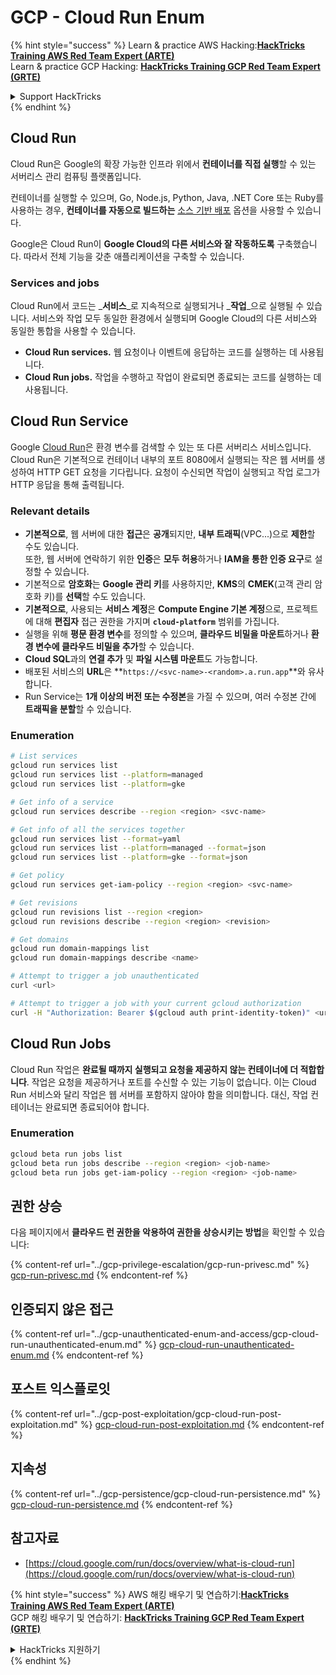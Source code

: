 # GCP - Cloud Run Enum

{% hint style="success" %}
Learn & practice AWS Hacking:<img src="../../../.gitbook/assets/image (1) (1) (1) (1).png" alt="" data-size="line">[**HackTricks Training AWS Red Team Expert (ARTE)**](https://training.hacktricks.xyz/courses/arte)<img src="../../../.gitbook/assets/image (1) (1) (1) (1).png" alt="" data-size="line">\
Learn & practice GCP Hacking: <img src="../../../.gitbook/assets/image (2) (1).png" alt="" data-size="line">[**HackTricks Training GCP Red Team Expert (GRTE)**<img src="../../../.gitbook/assets/image (2) (1).png" alt="" data-size="line">](https://training.hacktricks.xyz/courses/grte)

<details>

<summary>Support HackTricks</summary>

* Check the [**subscription plans**](https://github.com/sponsors/carlospolop)!
* **Join the** 💬 [**Discord group**](https://discord.gg/hRep4RUj7f) or the [**telegram group**](https://t.me/peass) or **follow** us on **Twitter** 🐦 [**@hacktricks\_live**](https://twitter.com/hacktricks_live)**.**
* **Share hacking tricks by submitting PRs to the** [**HackTricks**](https://github.com/carlospolop/hacktricks) and [**HackTricks Cloud**](https://github.com/carlospolop/hacktricks-cloud) github repos.

</details>
{% endhint %}

## Cloud Run <a href="#reviewing-cloud-run-configurations" id="reviewing-cloud-run-configurations"></a>

Cloud Run은 Google의 확장 가능한 인프라 위에서 **컨테이너를 직접 실행**할 수 있는 서버리스 관리 컴퓨팅 플랫폼입니다.

컨테이너를 실행할 수 있으며, Go, Node.js, Python, Java, .NET Core 또는 Ruby를 사용하는 경우, **컨테이너를 자동으로 빌드하는** [소스 기반 배포](https://cloud.google.com/run/docs/deploying-source-code) 옵션을 사용할 수 있습니다.

Google은 Cloud Run이 **Google Cloud의 다른 서비스와 잘 작동하도록** 구축했습니다. 따라서 전체 기능을 갖춘 애플리케이션을 구축할 수 있습니다.

### Services and jobs <a href="#services-and-jobs" id="services-and-jobs"></a>

Cloud Run에서 코드는 _**서비스**_로 지속적으로 실행되거나 _**작업**_으로 실행될 수 있습니다. 서비스와 작업 모두 동일한 환경에서 실행되며 Google Cloud의 다른 서비스와 동일한 통합을 사용할 수 있습니다.

* **Cloud Run services.** 웹 요청이나 이벤트에 응답하는 코드를 실행하는 데 사용됩니다.
* **Cloud Run jobs.** 작업을 수행하고 작업이 완료되면 종료되는 코드를 실행하는 데 사용됩니다.

## Cloud Run Service

Google [Cloud Run](https://cloud.google.com/run)은 환경 변수를 검색할 수 있는 또 다른 서버리스 서비스입니다. Cloud Run은 기본적으로 컨테이너 내부의 포트 8080에서 실행되는 작은 웹 서버를 생성하여 HTTP GET 요청을 기다립니다. 요청이 수신되면 작업이 실행되고 작업 로그가 HTTP 응답을 통해 출력됩니다.

### Relevant details

* **기본적으로**, 웹 서버에 대한 **접근**은 **공개**되지만, **내부 트래픽**(VPC...)으로 **제한**할 수도 있습니다.\
또한, 웹 서버에 연락하기 위한 **인증**은 **모두 허용**하거나 **IAM을 통한 인증 요구**로 설정할 수 있습니다.
* 기본적으로 **암호화**는 **Google 관리 키**를 사용하지만, **KMS**의 **CMEK**(고객 관리 암호화 키)를 **선택**할 수도 있습니다.
* **기본적으로**, 사용되는 **서비스 계정**은 **Compute Engine 기본 계정**으로, 프로젝트에 대해 **편집자** 접근 권한을 가지며 **`cloud-platform`** 범위를 가집니다.
* 실행을 위해 **평문 환경 변수**를 정의할 수 있으며, **클라우드 비밀을 마운트**하거나 **환경 변수에 클라우드 비밀을 추가**할 수 있습니다.
* **Cloud SQL**과의 **연결 추가** 및 **파일 시스템 마운트**도 가능합니다.
* 배포된 서비스의 **URL**은 **`https://<svc-name>-<random>.a.run.app`**와 유사합니다.
* Run Service는 **1개 이상의 버전 또는 수정본**을 가질 수 있으며, 여러 수정본 간에 **트래픽을 분할**할 수 있습니다.

### Enumeration
```bash
# List services
gcloud run services list
gcloud run services list --platform=managed
gcloud run services list --platform=gke

# Get info of a service
gcloud run services describe --region <region> <svc-name>

# Get info of all the services together
gcloud run services list --format=yaml
gcloud run services list --platform=managed --format=json
gcloud run services list --platform=gke --format=json

# Get policy
gcloud run services get-iam-policy --region <region> <svc-name>

# Get revisions
gcloud run revisions list --region <region>
gcloud run revisions describe --region <region> <revision>

# Get domains
gcloud run domain-mappings list
gcloud run domain-mappings describe <name>

# Attempt to trigger a job unauthenticated
curl <url>

# Attempt to trigger a job with your current gcloud authorization
curl -H "Authorization: Bearer $(gcloud auth print-identity-token)" <url>
```
## Cloud Run Jobs

Cloud Run 작업은 **완료될 때까지 실행되고 요청을 제공하지 않는 컨테이너에 더 적합합니다**. 작업은 요청을 제공하거나 포트를 수신할 수 있는 기능이 없습니다. 이는 Cloud Run 서비스와 달리 작업은 웹 서버를 포함하지 않아야 함을 의미합니다. 대신, 작업 컨테이너는 완료되면 종료되어야 합니다.

### Enumeration
```bash
gcloud beta run jobs list
gcloud beta run jobs describe --region <region> <job-name>
gcloud beta run jobs get-iam-policy --region <region> <job-name>
```
## 권한 상승

다음 페이지에서 **클라우드 런 권한을 악용하여 권한을 상승시키는 방법**을 확인할 수 있습니다:

{% content-ref url="../gcp-privilege-escalation/gcp-run-privesc.md" %}
[gcp-run-privesc.md](../gcp-privilege-escalation/gcp-run-privesc.md)
{% endcontent-ref %}

## 인증되지 않은 접근

{% content-ref url="../gcp-unauthenticated-enum-and-access/gcp-cloud-run-unauthenticated-enum.md" %}
[gcp-cloud-run-unauthenticated-enum.md](../gcp-unauthenticated-enum-and-access/gcp-cloud-run-unauthenticated-enum.md)
{% endcontent-ref %}

## 포스트 익스플로잇

{% content-ref url="../gcp-post-exploitation/gcp-cloud-run-post-exploitation.md" %}
[gcp-cloud-run-post-exploitation.md](../gcp-post-exploitation/gcp-cloud-run-post-exploitation.md)
{% endcontent-ref %}

## 지속성

{% content-ref url="../gcp-persistence/gcp-cloud-run-persistence.md" %}
[gcp-cloud-run-persistence.md](../gcp-persistence/gcp-cloud-run-persistence.md)
{% endcontent-ref %}

## 참고자료

* [https://cloud.google.com/run/docs/overview/what-is-cloud-run](https://cloud.google.com/run/docs/overview/what-is-cloud-run)

{% hint style="success" %}
AWS 해킹 배우기 및 연습하기:<img src="../../../.gitbook/assets/image (1) (1) (1) (1).png" alt="" data-size="line">[**HackTricks Training AWS Red Team Expert (ARTE)**](https://training.hacktricks.xyz/courses/arte)<img src="../../../.gitbook/assets/image (1) (1) (1) (1).png" alt="" data-size="line">\
GCP 해킹 배우기 및 연습하기: <img src="../../../.gitbook/assets/image (2) (1).png" alt="" data-size="line">[**HackTricks Training GCP Red Team Expert (GRTE)**<img src="../../../.gitbook/assets/image (2) (1).png" alt="" data-size="line">](https://training.hacktricks.xyz/courses/grte)

<details>

<summary>HackTricks 지원하기</summary>

* [**구독 계획**](https://github.com/sponsors/carlospolop) 확인하기!
* **💬 [**Discord 그룹**](https://discord.gg/hRep4RUj7f) 또는 [**텔레그램 그룹**](https://t.me/peass)에 참여하거나 **Twitter** 🐦 [**@hacktricks\_live**](https://twitter.com/hacktricks_live)**를 팔로우하세요.**
* **[**HackTricks**](https://github.com/carlospolop/hacktricks) 및 [**HackTricks Cloud**](https://github.com/carlospolop/hacktricks-cloud) 깃허브 리포지토리에 PR을 제출하여 해킹 팁을 공유하세요.**

</details>
{% endhint %}
